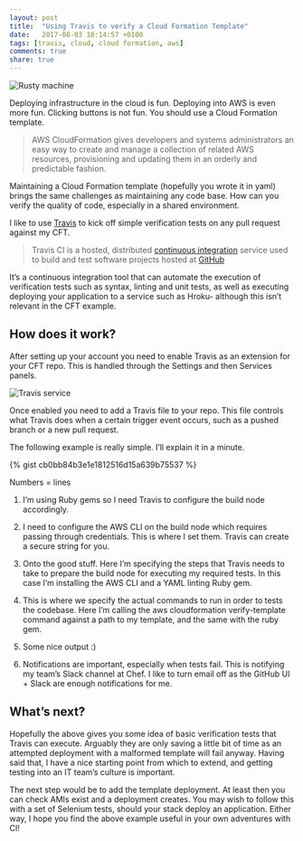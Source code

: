 ```yaml
---
layout: post
title:  "Using Travis to verify a Cloud Formation Template"
date:   2017-08-03 10:14:57 +0100
tags: [travis, cloud, cloud formation, aws]
comments: true
share: true
---
```

![Rusty machine](http://images.grdnr.io/2017/1_aB1oh7g5LayPo2xaoWnikA.jpg)

Deploying infrastructure in the cloud is fun. Deploying into AWS is even more fun. Clicking buttons is not fun. You should use a Cloud Formation template.


> AWS CloudFormation gives developers and systems administrators an easy way to create and manage a collection of related AWS resources, provisioning and updating them in an orderly and predictable fashion.


Maintaining a Cloud Formation template (hopefully you wrote it in yaml) brings the same challenges as maintaining any code base. How can you verify the quality of code, especially in a shared environment.

I like to use [Travis](https://travis-ci.org) to kick off simple verification tests on any pull request against my CFT.

> Travis CI is a hosted, distributed [continuous integration](https://en.wikipedia.org/wiki/Continuous_integration) service used to build and test software projects hosted at [GitHub](https://en.wikipedia.org/wiki/GitHub)

It’s a continuous integration tool that can automate the execution of verification tests such as syntax, linting and unit tests, as well as executing deploying your application to a service such as Hroku- although this isn’t relevant in the CFT example.

## How does it work?
After setting up your account you need to enable Travis as an extension for your CFT repo. This is handled through the Settings and then Services panels.

![Travis service](http://images.grdnr.io/2017/travis-hooks.png)

Once enabled you need to add a Travis file to your repo. This file controls what Travis does when a certain trigger event occurs, such as a pushed branch or a new pull request.

The following example is really simple. I’ll explain it in a minute.

{% gist cb0bb84b3e1e1812516d15a639b75537 %}

Numbers = lines

1. I’m using Ruby gems so I need Travis to configure the build node accordingly.

6.  I need to configure the AWS CLI on the build node which requires passing through credentials. This is where I set them. Travis can create a secure string for you.

12. Onto the good stuff. Here I’m specifying the steps that Travis needs to take to prepare the build node for executing my required tests. In this case I’m installing the AWS CLI and a YAML linting Ruby gem.

20. This is where we specify the actual commands to run in order to tests the codebase. Here I’m calling the aws cloudformation verify-template command against a path to my template, and the same with the ruby gem.

24. Some nice output :)

29. Notifications are important, especially when tests fail. This is notifying my team’s Slack channel at Chef. I like to turn email off as the GitHub UI + Slack are enough notifications for me.

## What’s next?

Hopefully the above gives you some idea of basic verification tests that Travis can execute. Arguably they are only saving a little bit of time as an attempted deployment with a malformed template will fail anyway. Having said that, I have a nice starting point from which to extend, and getting testing into an IT team’s culture is important.

The next step would be to add the template deployment. At least then you can check AMIs exist and a deployment creates. You may wish to follow this with a set of Selenium tests, should your stack deploy an application. Either way, I hope you find the above example useful in your own adventures with CI!